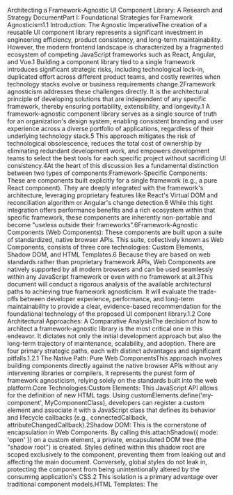 Architecting a Framework-Agnostic UI Component Library: A Research and Strategy DocumentPart I: Foundational Strategies for Framework Agnosticism1.1 Introduction: The Agnostic ImperativeThe creation of a reusable UI component library represents a significant investment in engineering efficiency, product consistency, and long-term maintainability. However, the modern frontend landscape is characterized by a fragmented ecosystem of competing JavaScript frameworks such as React, Angular, and Vue.1 Building a component library tied to a single framework introduces significant strategic risks, including technological lock-in, duplicated effort across different product teams, and costly rewrites when technology stacks evolve or business requirements change.2Framework agnosticism addresses these challenges directly. It is the architectural principle of developing solutions that are independent of any specific framework, thereby ensuring portability, extensibility, and longevity.1 A framework-agnostic component library serves as a single source of truth for an organization's design system, enabling consistent branding and user experience across a diverse portfolio of applications, regardless of their underlying technology stack.5 This approach mitigates the risk of technological obsolescence, reduces the total cost of ownership by eliminating redundant development work, and empowers development teams to select the best tools for each specific project without sacrificing UI consistency.4At the heart of this discussion lies a fundamental distinction between two types of components:Framework-Specific Components: These are components built explicitly for a single framework (e.g., a pure React component). They are deeply integrated with the framework's architecture, leveraging proprietary features like React's Virtual DOM and reconciliation algorithm or Angular's change detection.6 While this tight integration offers performance benefits and a rich ecosystem within that specific framework, these components are inherently non-portable and become "useless outside their frameworks".6Framework-Agnostic Components (Web Components): These components are built upon a suite of standardized, native browser APIs. This suite, collectively known as Web Components, consists of three core technologies: Custom Elements, Shadow DOM, and HTML Templates.6 Because they are based on web standards rather than proprietary framework APIs, Web Components are natively supported by all modern browsers and can be used seamlessly within any JavaScript framework or even with no framework at all.3This document will conduct a rigorous analysis of the available architectural paths to achieving true framework agnosticism. It will evaluate the trade-offs between developer experience, performance, and long-term maintainability to provide a clear, evidence-based recommendation for the foundational technology of the proposed UI component library.1.2 Core Architectural Approaches: A Comparative AnalysisThe decision of how to architect a framework-agnostic library is the most critical one in this endeavor. It dictates not only the initial development approach but also the long-term trajectory of maintenance, scalability, and adoption. There are four primary strategic paths, each with distinct advantages and significant pitfalls.1.2.1 The Native Path: Pure Web ComponentsThis approach involves building components directly against the native browser APIs without any intervening libraries or compilers. It represents the purest form of framework agnosticism, relying solely on the standards built into the web platform.Core Technologies:Custom Elements: This JavaScript API allows for the definition of new HTML tags. Using customElements.define('my-component', MyComponentClass), developers can register a custom element and associate it with a JavaScript class that defines its behavior and lifecycle callbacks (e.g., connectedCallback, attributeChangedCallback).2Shadow DOM: This is the cornerstone of encapsulation in Web Components. By calling this.attachShadow({ mode: 'open' }) on a custom element, a private, encapsulated DOM tree (the "shadow root") is created. Styles defined within this shadow root are scoped exclusively to the component, preventing them from leaking out and affecting the main document. Conversely, global styles do not leak in, protecting the component from being unintentionally altered by the consuming application's CSS.2 This isolation is a primary advantage over traditional component models.HTML Templates: The <template> and <slot> elements provide a mechanism for defining inert chunks of markup. A <template>'s content is not rendered by the browser until it is cloned and appended to the DOM via JavaScript. This provides a highly performant way to declare a component's internal structure. The <slot> element acts as a placeholder, allowing consumers of the component to inject their own markup (known as "light DOM") into predefined locations within the component's shadow DOM, enabling composition.6Analysis and Pitfalls:The primary advantage of the native path is its performance and future-proofing. Since the core capabilities are implemented in C++ or Rust as part of the browser's engine, they are significantly faster and more memory-efficient than any JavaScript-based framework abstraction.7 The bundle size is minimal, as no framework runtime needs to be shipped.3 However, this approach comes with substantial developer experience (DX) challenges. Building complex components with vanilla JavaScript requires direct DOM manipulation, which can be verbose, error-prone, and difficult to maintain as component logic grows.3 Implementing features like reactive data-binding, which are taken for granted in modern frameworks, requires significant boilerplate code. This "fiddly" nature can slow down development and increase the cognitive load on engineers, making it a challenging path for large-scale, complex component libraries.31.2.2 The Abstraction Path: Web Component Compilers and LibrariesThis approach seeks to resolve the DX shortcomings of the native path by providing higher-level tools that offer modern development features while still compiling down to standard, interoperable Web Components. This path represents a pragmatic compromise between developer productivity and platform purity. The two leading tools in this space are Stencil.js and Lit.Deep Dive: Stencil.js vs. LitStencil.js (The Compiler): Developed by the Ionic team, Stencil is a compiler that transforms components written in TypeScript and JSX into highly optimized, standards-compliant Web Components.11 It is not a runtime framework; instead, it performs build-time optimizations, including automatic lazy-loading of components, code splitting, and generating framework-specific wrappers if needed.13 Its developer experience is very similar to React, and it incorporates features like decorators for state and props, which will be familiar to Angular developers.13 This compilation-first approach results in extremely small bundle sizes and high performance, making it particularly well-suited for large, enterprise-grade design systems.13Lit (The Library): Maintained by Google, Lit is a lightweight runtime library that provides a simple base class, LitElement, which extends HTMLElement.14 It simplifies the process of creating Web Components by providing a reactive property system and an efficient rendering engine based on tagged template literals (html and css).12 Because Lit is a runtime library, it does not require a complex build step (though one is typically used for production optimization), leading to a faster and simpler development loop.13 Its API is designed to be a thin, ergonomic layer over the native Web Component APIs, making it feel closer to "vanilla" JavaScript and easier to learn for those who prefer to work directly with platform standards.13Comparative Analysis:The choice between Stencil and Lit hinges on a trade-off between build-time optimization and runtime simplicity. Stencil, as a compiler, offers more advanced, out-of-the-box performance features like lazy loading, making it an excellent choice for complex libraries where initial load performance is critical.13 Lit, as a lightweight library, offers a more streamlined development process and a closer-to-the-platform feel, which can be advantageous for teams that prioritize simplicity and a minimal dependency footprint.13 Both are mature, well-supported, and represent a viable and robust path to building framework-agnostic components.1.2.3 The Wrapper Path: Framework-Centric Core with AdaptersThis strategy involves building the entire component library using a popular framework like React and then using a transpilation tool to wrap each React component into a Web Component. This allows the components to be consumed in other frameworks or in vanilla HTML/JS.Case Study Analysis (Direflow): A case study from Apexon provides a clear example of this approach in practice.5 A healthcare organization needed to build a component library that could support both legacy and new applications built on different frameworks. They chose to build their components in React, a framework their team was highly proficient in, and used Direflow, a React-to-Web-Component transpiler. This allowed them to leverage the powerful React ecosystem and tooling. However, the report explicitly notes that this decision was a "sacrifice" that ultimately "bound the component library to a front-end framework".5Analysis and Pitfalls:The primary advantage of the wrapper path is that it allows a team to leverage its existing framework expertise and the mature tooling of that ecosystem. However, this approach does not produce truly framework-agnostic components. The core of the library remains dependent on the chosen framework (e.g., React). This creates a significant long-term maintenance risk: if the organization ever decides to move away from React as its primary technology, the entire component library would need to be rewritten from scratch. Furthermore, technical challenges can arise. Events emitted by a Web Component wrapper may not propagate correctly through a React render tree, requiring manual event handler attachment.16 There can also be impedance mismatches when trying to map the concepts of one framework (like React's synthetic event system) onto the standard DOM APIs that other frameworks expect. This path solves the problem of consumption but fails to solve the more critical problem of long-term architectural independence.1.2.4 The Transpilation Path: Write-Once, Compile-AnywhereThis is an emerging and ambitious approach that aims to provide the ultimate form of portability. It involves writing components in a framework-agnostic superset of JSX and then using a tool to compile that single source into native components for multiple target frameworks (React, Vue, Angular, etc.).Tool Analysis (Mitosis): Mitosis is the leading open-source tool in this space. It takes a component written in its specific static subset of JSX and generates equivalent, idiomatic code for a wide range of frameworks.17 The promise is a true "write-once, deploy-anywhere" workflow, eliminating the need to maintain separate codebases or wrappers.Analysis and Pitfalls:While the potential benefits of this approach are immense, it is also the highest-risk strategy. The technology is relatively new, and the research highlights several significant "limitations" and required "workarounds".17 For example, the generated Angular and Vue components may require manual adjustments or specific build configurations to function correctly. This introduces a new and challenging layer of abstraction to debug; developers are no longer just debugging their own code but also the output of the transpiler. The long-term success of the component library becomes critically dependent on the maintenance, stability, and continued development of the transpilation tool itself. This creates a single point of failure that could jeopardize the entire project if the tool is abandoned or fails to keep up with changes in the target frameworks.Table 1: Comparative Analysis of Framework-Agnostic ArchitecturesCriteriaPure Web ComponentsCompilers/Libraries (Stencil/Lit)Wrappers (React + Direflow)Transpilers (Mitosis)Performance & Bundle SizeExcellent (native implementation, minimal JS) 7Very Good (highly optimized output, lazy-loading with Stencil) 13Fair (requires framework runtime, e.g., React DOM) 6Variable (depends on quality of generated code for each framework) 17Developer Experience (DX)Poor (verbose, requires direct DOM manipulation, manual state management) 3Excellent (React/Angular-like syntax, reactivity, modern tooling) 11Excellent (leverages mature framework ecosystem, e.g., React) 5Good (write-once in JSX, but debugging generated code can be complex) 17Framework InteroperabilityExcellent (based on native browser standards) 6Excellent (produces standard Web Components) 11Good (interoperability issues with events and data binding can occur) 16Excellent (in theory; produces native framework code) 17Long-Term MaintainabilityGood (tied to stable web standards)Excellent (abstracts boilerplate while remaining on web standards)Poor (locked into the core framework, requires rewrite to migrate) 5Poor to Fair (critically dependent on the transpiler's health and maintenance) 17Ecosystem & ToolingFair (growing, but less mature than framework ecosystems) 6Good (strong community support, dedicated tooling) 11Excellent (benefits from the vast ecosystem of the chosen core framework) 6Fair (emerging ecosystem, smaller community)Primary Pitfalls & RisksHigh development cost and complexity; "fiddly" DX 3Requires learning a specific tool (Stencil/Lit); potential for abstraction leaksFramework lock-in; not truly agnostic; potential for integration bugs 5High dependency on a single tool; potential for buggy generated code; instability 171.3 Recommendation: Selecting the Optimal Architectural FoundationBased on a thorough analysis of the available strategies, the most prudent and balanced path forward is The Abstraction Path, utilizing a dedicated Web Component compiler or library such as Stencil.js or Lit.This recommendation is grounded in a careful evaluation of the central trade-offs. The fundamental challenge in this project is not a simple binary choice between a framework-specific library and a framework-agnostic one. Rather, the critical decision lies in selecting the appropriate level of abstraction over the native Web Component APIs.The "Native Path" is too demanding from a developer experience perspective for a large-scale library, risking slow development and maintenance difficulties despite its performance advantages.3 The "Wrapper Path" and "Transpilation Path," while offering superior initial DX, introduce unacceptable long-term risks. The Wrapper Path creates a permanent dependency on a single framework, defeating the core purpose of agnosticism.5 The Transpilation Path introduces a critical dependency on a still-maturing technology, where debugging and long-term stability are significant concerns.17The Abstraction Path, by contrast, strikes the optimal balance. It leverages the longevity, performance, and interoperability of the underlying Web Component standards, ensuring the library will remain viable for years to come.2 Simultaneously, tools like Stencil and Lit provide the modern, productive developer experience that engineers expect, with features like reactive data-binding, typed properties, and an organized component model.13 This approach effectively mitigates the "fiddly" nature of the native APIs without sacrificing the core benefits of building on the web platform. It represents the most mature, lowest-risk, and highest-reward strategy for building a scalable, maintainable, and truly framework-agnostic UI component library.The secondary decision between Stencil.js and Lit can be made based on team preference and project priorities. If maximum build-time optimization and a feature-rich, compiler-driven approach are desired, Stencil.js is the superior choice. If a more lightweight, runtime-based solution with a simpler build process and a closer-to-the-platform feel is preferred, Lit is the more suitable option. Both are excellent technologies that align with the recommended strategic direction.Part II: Critical Implementation DimensionsWith the foundational architecture established, the focus shifts to the practical implementation details that will determine the library's usability, flexibility, and robustness. This section outlines best practices for designing the component API, establishing a universal styling system, managing state, and ensuring accessibility.2.1 Designing a Resilient Component APIThe public API of each component is a contract with its consumers. A well-designed API is intuitive, predictable, and flexible, encouraging adoption and minimizing user error. The core principles should be extensibility and composability.Principles of Extensibility and Composability: Components should be designed according to the Single Responsibility Principle: they should be small, focused, and do one thing well.18 A Button component should be responsible for rendering a button and handling clicks, not for fetching data or managing application state. This focus on simplicity makes components highly composable. Complex UIs should be built by combining these simple, focused primitives, a pattern often referred to as composition over configuration.21Prop Naming Conventions: Properties (or attributes in HTML) are the primary mechanism for passing data and configuration into a component. Establishing and enforcing consistent naming conventions is critical for creating an intuitive API.Standardization: The library must have a documented standard to avoid inconsistencies, such as using type on one component and variant on another to control the same conceptual style.23Component-Centric Naming: Props should be named from the component's own point of view, not the context in which it is used. For example, an Avatar component should accept a user prop, even if it is used inside a Comment component where the data source is an author object. This makes the Avatar component more generic and reusable.24Boolean Props: Boolean properties should use clear, positive, and descriptive names like isDisabled, isOpen, or isLoading. Avoid negative or ambiguous names like isNotDisabled or withoutIcon.Clarity and Conciseness: Prop names should be clear and concise, avoiding overly long or abbreviated names that could be confusing.23Event Handling Patterns: Components need a standard way to communicate changes or user interactions back to the consuming application.Standard Contract with CustomEvent: The universal, framework-agnostic mechanism for this is the standard DOM CustomEvent. Components should dispatch custom events to signal that an action has occurred (e.g., a button was clicked, a value in an input changed). This "events up" data flow is a core pattern that ensures interoperability with any framework.16Handler Naming: When a component accepts a callback function as a prop, the prop name should be prefixed with on (e.g., onClick, onChange, onClose) and use the present tense. This convention aligns with native HTML element event handlers and patterns established by frameworks like React, making the API predictable and familiar to developers.25Data Flow: A strict "properties down, events up" data flow must be enforced. Data and configuration are passed into components via properties. Components process this data and render UI. When a user interacts with the component or an internal state changes, the component dispatches an event with relevant data in its detail payload. The consuming application listens for this event and updates its own state, which may then flow back down into the component as a new property value. This unidirectional flow is easier to reason about and debug than complex two-way data binding schemes.2.2 A Universal Styling and Theming ArchitectureStyling framework-agnostic components, especially those using Shadow DOM, requires a deliberate and multi-layered approach that balances strong encapsulation with the need for consumer customization. A failure to design this architecture correctly is a common point of failure for component libraries.Encapsulation with Shadow DOM: The use of Shadow DOM is fundamental to creating a robust component library. It provides CSS scoping, ensuring that a component's internal styles do not accidentally affect the rest of the application, and global application styles do not break the component's layout.9 While some libraries have chosen to forgo Shadow DOM for easier style overrides, this is a significant compromise that sacrifices one of the core benefits of Web Components and risks creating hard-to-debug style conflicts in consumer applications.3 Therefore, using Shadow DOM should be the default and strongly recommended practice.Theming with CSS Custom Properties: CSS Custom Properties (or CSS Variables) are the modern, standards-based solution for theming. They provide a dynamic and powerful way to manage design tokens.Global Token Definition: Design tokens—such as brand colors, spacing units, and font sizes—should be defined as CSS Custom Properties on the :root pseudo-class in a global stylesheet.27Penetrating the Shadow Boundary: A key feature of CSS Custom Properties is that they pierce the Shadow DOM boundary. This means a variable defined on :root is automatically available for use inside any component's shadow root.9Component Consumption: Within a component's stylesheet, these global tokens should be consumed using the var() function. It is best practice to include a fallback value, which allows for both global theming and local overrides. For example: button { background-color: var(--button-background-color, var(--color-primary, blue)); }.28Exposing Elements for Granular Customization (::part): For scenarios where simple theming is insufficient, developers need a way to style specific internal elements of a component. The ::part() CSS pseudo-element provides a controlled "escape hatch" for this purpose.9Exposing a Part: An element inside the Shadow DOM can be exposed by adding a part attribute, for example: <div class="header" part="header">.Styling a Part: A consumer can then target this specific element from their global stylesheet using the syntax: my-component::part(header) { font-weight: bold; }.9This mechanism allows for precise, targeted customizations without breaking the component's overall style encapsulation or forcing the component author to expose every internal detail.Consuming Global Stylesheets: In some cases, it may be desirable to use a global utility-class library (like Tailwind CSS) within a component. This can be achieved by using an @import rule at the top of the component's stylesheet inside its shadow root: @import url('/path/to/global-styles.css');.9 This makes the global styles available inside the component while the component's own scoped styles remain encapsulated and do not leak out.This multi-layered approach provides a robust and flexible styling API. Global theming is handled cleanly with CSS Custom Properties. Granular, surgical overrides are enabled via ::part. And complex composition is possible through the use of <slot>. Together, these tools provide a complete solution for styling in an encapsulated, framework-agnostic world.2.3 Managing State in an Agnostic ContextState management is a frequent source of complexity in component development. For a framework-agnostic library, it is critical to establish clear boundaries and patterns for how state is handled.Local vs. Global State: The most important distinction is between a component's internal UI state and the application's global business state.30Local (UI) State: This is state that is owned and managed entirely by the component itself. Examples include whether a dropdown is currently open, which tab in a tabset is active, or the current value of a text input. The component library is responsible for managing this type of state.Global (Business) State: This is the application's data, such as user information, product lists, or shopping cart contents. The component library must remain completely agnostic to how this state is managed. It should not have any knowledge of or dependency on specific state management libraries like Redux, Pinia, NgRx, or Zustand.32Encapsulating Local State: The reactive property systems provided by libraries like Lit and Stencil are the ideal mechanism for managing local UI state.12 A property is declared within the component's class, and any changes to that property automatically trigger a re-render of the component's template. This provides a declarative and efficient way to handle internal state without manual DOM updates.Interacting with Global State: The interaction with external, application-level state must follow the "properties down, events up" pattern.Receiving State: Application state is passed into a component through its properties (attributes). The component should treat this incoming data as read-only.Requesting State Changes: When a user interaction occurs that should result in a change to the application's state, the component dispatches a CustomEvent. It does not mutate the state itself. The host application listens for this event and is responsible for updating its own state store, which then flows back down into the component as a new property value. This clean, unidirectional data flow ensures the component remains a "dumb," presentational unit that is decoupled from any specific application logic or state management library.19Advanced Scenarios: For highly complex components that may require their own internal state machine (e.g., a multi-step wizard), it may be beneficial to use a lightweight, framework-agnostic state management library. A tool like xoid, which is a tiny, dependency-free library based on atoms, provides a robust way to manage complex state while offering simple integration hooks for various frameworks (@xoid/react, @xoid/vue).35 However, this should be the exception rather than the rule. The primary architectural goal should be to keep components as stateless as possible.2.4 Ensuring Universal Accessibility (a11y)Accessibility is not an optional feature; it is a core requirement for building high-quality, professional-grade UI components. A component library must be accessible out-of-the-box to ensure that all applications built with it are usable by the widest possible audience.Foundation of Semantic HTML: The foundation of an accessible component is the use of correct, semantic HTML for its internal structure.37 A button should be a <button>, a list should be a <ul>, and page sections should be demarcated with landmark elements like <main> and <nav>.ARIA Implementation: For complex interactive components that do not have a native HTML equivalent, the use of Accessible Rich Internet Applications (ARIA) roles, states, and properties is essential.A custom modal dialog must have role="dialog", aria-modal="true", and an aria-labelledby attribute pointing to its title.A tab list requires role="tablist", with each tab having role="tab" and the corresponding panel having role="tabpanel".Component libraries like Radix UI and Adobe's React Spectrum are often cited as industry benchmarks for their rigorous implementation of accessible patterns.38Focus Management: Proper focus management is one of the most critical and often overlooked aspects of accessibility, especially for components that appear and disappear dynamically.When a modal or dialog opens, keyboard focus must be programmatically moved to the first focusable element inside it.37While the modal is open, focus must be "trapped" within it, meaning the user cannot Tab to elements in the underlying page.When the modal closes, focus must be returned to the element that originally triggered it. This requires storing a reference to that element before opening the modal.37Keyboard Navigation: All functionality must be operable via the keyboard alone. This includes navigating between interactive elements using Tab and Shift+Tab, activating elements with Enter and Space, and using arrow keys to navigate within composite widgets like menus, tab lists, or grids, as specified by the ARIA Authoring Practices Guide (APG).37Automated and Manual Testing: Accessibility cannot be an afterthought. It must be integrated into the development and testing lifecycle. This includes using automated tools to catch common violations and performing manual keyboard and screen reader testing to ensure a truly usable experience. This will be detailed further in the testing strategy section.Part III: Development Lifecycle and GovernanceA successful component library requires more than just well-architected components; it demands a robust development lifecycle, clear governance, and an excellent developer experience to foster adoption and ensure long-term sustainability.3.1 Tooling, Building, and BundlingThe choice of build tooling directly impacts both the developer experience and the quality of the final distributable package. The goal is to have a fast, modern development environment and a highly optimized, tree-shakable production build.Module Bundler Selection: Vite and Rollup:Rollup is a module bundler that excels at creating small, efficient bundles, making it the industry standard for building JavaScript libraries.39 Its key strengths are its superior tree-shaking capabilities (which eliminate unused code) and its native support for generating multiple module formats (ESM, CJS, UMD) from a single source.41Vite is a modern frontend build tool that provides an exceptionally fast development server by leveraging native ES modules in the browser.42 For production builds, Vite uses Rollup under the hood, combining a best-in-class development experience with a battle-tested, production-grade bundling engine.43Recommendation: The optimal approach is to use Vite for the project's tooling. Its "Library Mode" provides a pre-configured Rollup build specifically tailored for creating distributable libraries, handling much of the complex configuration automatically. This offers the best of both worlds: a rapid, enjoyable development process and a highly optimized production output.43Bundle Configuration and Optimization:Multiple Entry Points: To maximize tree-shaking for consumers, the library should be configured with multiple entry points. This allows users to import individual components (e.g., import { Button } from 'my-library/button') rather than the entire library, ensuring that only the code for the components they actually use is included in their application's final bundle.43Externalizing Peer Dependencies: Any dependencies that the consuming application is expected to provide (such as a shared helper library or framework-specific wrappers) must be declared as peerDependencies in package.json and marked as "external" in the Rollup configuration. This prevents the dependency from being bundled into the library, which would bloat the bundle size and could lead to version conflicts in the consumer's project.43Bundle Analysis: The CI/CD pipeline should include a step for bundle analysis using a tool like rollup-plugin-visualizer. This generates a treemap visualization of the bundle's contents, making it easy to identify large or unnecessary dependencies that may have been included accidentally.45 The optimization strategies employed by libraries like Chakra UI, which focus on modular imports for both components and theme recipes, serve as an excellent model to follow.46package.json Configuration for Distribution:The package.json file must be meticulously configured to ensure the library can be correctly consumed by various tools and environments. This involves using the exports field to define conditional exports for different module systems:JSON{
"name": "my-component-library",
"type": "module",
"files": ["dist"],
"main": "./dist/my-lib.umd.cjs",
"module": "./dist/my-lib.js",
"exports": {
".": {
"import": "./dist/my-lib.js",
"require": "./dist/my-lib.umd.cjs"
},
"./button": {
"import": "./dist/button.js",
"require": "./dist/button.cjs"
}
}
}
This configuration ensures that modern, ESM-aware bundlers will use the import entry point, while older, CommonJS-based environments (like Node.js) will use the require entry point, providing maximum compatibility.433.2 A Comprehensive Testing StrategyTesting a framework-agnostic component library requires a multi-faceted strategy that goes beyond typical application testing. The goal is not just to verify that the components function correctly in isolation, but also to validate that they are truly interoperable across their target environments.The Component Testing Pyramid: The testing strategy should be structured like a pyramid, with a broad base of fast, isolated tests and a narrow peak of slower, integrated tests.47Unit and Integration Testing (Base): This layer forms the foundation of the testing suite.Tooling: While Jest is a popular JavaScript testing framework, its default JSDOM environment has poor support for Web Component APIs like Shadow DOM, often leading to tests that don't accurately reflect browser behavior.48 A more suitable tool is Web Test Runner, which is specifically designed to run tests directly in real browsers, ensuring that native APIs are fully supported.49 Paired with a library like Testing Library, tests can be written to focus on user-centric behavior rather than fragile implementation details.51Strategy: These tests should validate each component's API contract. They should render the component, pass in various props, simulate user interactions (clicks, keyboard input), and assert that the correct DOM output is rendered and the appropriate CustomEvents are dispatched.51Visual Regression Testing (Middle): This layer is crucial for catching unintended visual changes.Tooling: Storybook is the ideal platform for this. Each story serves as a test case that defines a specific visual state of a component.52 By integrating Storybook with a visual testing service like Chromatic (the official tool from the Storybook maintainers) or Percy, the CI/CD pipeline can automatically capture a screenshot of every story on every commit and compare it against an approved baseline. Any pixel difference will be flagged for review.53Strategy: This automated process is invaluable for maintaining visual consistency and preventing regressions in styling, layout, or typography that are difficult to catch with unit tests alone.End-to-End (E2E) Testing (Peak): This is the ultimate validation of framework agnosticism.Tooling: A modern E2E testing framework like Cypress or Playwright should be used.56Strategy: E2E tests for a component library are fundamentally different from those for a web application. Their purpose is not to test business logic but to confirm correct integration with target frameworks. This requires creating minimal "host" applications for each supported framework (e.g., a simple Create React App, a Vue CLI app, an Angular CLI app). The E2E tests then run against these host apps, mounting the Web Components and asserting that property binding and event handling work as expected within the context of each framework's specific lifecycle and event system.16 This cross-framework integration testing is the only way to truly validate the library's core promise of interoperability and catch subtle bugs that only appear when a component is used within a specific framework's runtime.3.3 Documentation and Developer Experience (DX)Excellent documentation is the key to driving adoption of a component library. If developers cannot easily find, understand, and use the components, the library will fail, regardless of its technical quality.Storybook as the Single Source of Truth:The "Workshop" Model: Storybook should be established as the central hub for the component library. It is more than just a documentation site; it is an isolated development environment or "workshop" that facilitates Component-Driven Development (CDD).58 It serves as an interactive component explorer, a live documentation platform, and a visual testing ground, all in one.60Structuring Stories for Clarity:Co-location: Story files (e.g., Button.stories.ts) should be located directly alongside their corresponding component files (Button.ts). This keeps all related code together and makes it easier to maintain.62Hierarchy and Naming: A logical hierarchy should be created in the Storybook sidebar by using a path-like title in the story's metadata (e.g., title: 'Components/Actions/Button'). This makes the library easily browsable.63Story Granularity: For each component, there should be a primary "Playground" or "Default" story that exposes all props as controls for interactive exploration. Additional, separate stories should be created to capture every important state and variation (e.g., Disabled, Loading, WithIcon). This makes each state individually linkable, viewable, and testable.62Automating API Documentation:Custom Elements Manifest: To avoid manually writing and maintaining API documentation, the project should leverage the Custom Elements Manifest standard. By using a tool like the Custom Elements Manifest Analyzer, the build process can automatically parse TypeScript types and JSDoc comments from the component source code to generate a custom-elements.json file.65Integration with Storybook: Storybook's addon-docs can then consume this manifest file to automatically generate comprehensive documentation tables for a component's properties, attributes, events, slots, and CSS custom properties. This ensures that the documentation is always accurate and in sync with the code.66Essential Addons: The developer experience within Storybook should be enhanced with key addons. @storybook/addon-essentials provides interactive controls for props and logs for events. @storybook/addon-a11y integrates automated accessibility checks directly into the UI. @storybook/addon-interactions allows for writing and replaying user interaction sequences, documenting complex behaviors.583.4 Publishing, Versioning, and GovernanceThe final stage of the lifecycle involves the formal processes for releasing the library and managing its evolution over time. These processes must be rigorous and automated to ensure stability and build trust with consumers.Semantic Versioning (SemVer): A Non-Negotiable Contract:The library must strictly adhere to the Semantic Versioning 2.0.0 specification.68 The MAJOR.MINOR.PATCH version number is not arbitrary; it is a public contract that communicates the nature of changes to consumers.69MAJOR version increments for any backward-incompatible API change.MINOR version increments for new, backward-compatible functionality.PATCH version increments for backward-compatible bug fixes.The release of version 1.0.0 signifies that the public API is now considered stable.68 Adherence to SemVer is critical for allowing consumers to manage dependencies safely.Automated Publishing with CI/CD:The release process should be fully automated to eliminate human error. A CI/CD pipeline, using a tool like GitHub Actions, should be configured to handle the entire process.70Workflow: The pipeline should be triggered by the creation of a new Git tag or a GitHub Release. It will then automatically run all tests (unit, visual, E2E), build the production-ready packages, increment the version number in package.json based on the release type (major, minor, or patch), and finally publish the package to the npm registry.Authentication: The pipeline will authenticate with npm using a dedicated access token stored securely as an environment secret (e.g., NPM_TOKEN) in the CI system.70Governance and Avoiding Common Pitfalls:Establish a Governance Model: A formal governance model is essential for maintaining the quality and consistency of the library as it grows. This model should define clear processes for proposing new components, making changes to existing ones, and handling deprecations. It should also establish a core team of maintainers responsible for reviewing contributions and ensuring they adhere to the library's standards.71The Risk of Over-Abstraction: A frequent pitfall in reusable libraries is the creation of overly complex, "do-everything" components with a large number of props and convoluted internal logic.72 These components are difficult to understand, test, and maintain. A useful guideline is the "rule of three": avoid creating a shared abstraction until a pattern has been repeated in at least three distinct places. Premature abstraction often leads to the wrong abstraction.73Vigilant Dependency Management: The addition of any third-party dependency to the library must be carefully scrutinized. Each dependency increases the final bundle size and introduces a new potential point of failure or version conflict for consumers.45 Dependencies should be kept to an absolute minimum.Documentation as a Priority: Documentation must be treated as a first-class deliverable, equal in importance to the code itself. Outdated or incomplete documentation is a primary cause of user frustration and will severely hinder the library's adoption and success.71Conclusions and RecommendationsThe development of a framework-agnostic UI component library is a strategic investment that can yield substantial long-term benefits in engineering efficiency, product consistency, and architectural longevity. This research document has outlined a comprehensive strategy for undertaking this initiative, from foundational architectural decisions to the nuances of implementation and governance.The key recommendations derived from this analysis are as follows:Adopt the "Abstraction Path" Architecture: The library should be built using a dedicated Web Component compiler like Stencil.js or a lightweight library like Lit. This approach provides the optimal balance of native performance and future-proofing from Web Components with the modern, productive developer experience required for a large-scale project. It avoids the long-term maintenance risks of framework-wrapper solutions and the instability of emerging transpilation technologies.Design a Multi-Layered Styling API: A flexible and robust styling system should be implemented that leverages the strengths of the web platform. This includes using CSS Custom Properties for global theming, the ::part pseudo-element for controlled, granular customization, and Shadow DOM for strong style encapsulation by default.Implement a Rigorous, Agnostic-Aware Testing Strategy: The testing suite must go beyond standard practices to explicitly validate framework interoperability. This requires a pyramid approach that includes browser-based unit tests (with Web Test Runner), comprehensive visual regression tests (with Storybook and Chromatic), and a crucial layer of cross-framework E2E tests that validate component behavior within minimal host applications for React, Angular, and Vue.Establish Storybook as the Central Hub for DX: Storybook should be the single source of truth for component development, interactive documentation, and visual testing. Best practices in story organization, naming, and the use of addons for automated documentation and accessibility testing are critical for driving adoption and ensuring a high-quality developer experience.Institute Formal Governance and Automation: The project's long-term success depends on disciplined processes. This includes strict adherence to Semantic Versioning, a fully automated CI/CD pipeline for testing and publishing, and a clear governance model to manage contributions and prevent common pitfalls like over-abstraction and dependency bloat.By following these strategic recommendations, the team can confidently proceed with building a high-quality, scalable, and truly framework-agnostic UI component library that will serve as a durable and valuable asset for the organization for years to come. The next step is to translate these findings into formal Architectural Decision Records (ADRs) for the selected core technology and tooling, followed by detailed planning and backlog creation.
